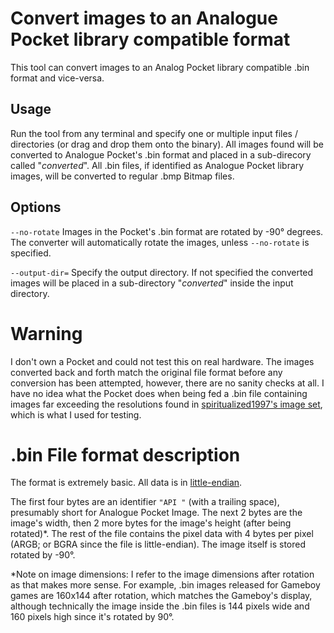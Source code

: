 # Convert images to an Analogue Pocket library compatible format
This tool can convert images to an Analog Pocket library compatible .bin format and vice-versa.

## Usage
Run the tool from any terminal and specify one or multiple input files / directories (or drag and drop them onto the binary). All images found will be converted to Analogue Pocket's .bin format and placed in a sub-direcory called "*converted*". All .bin files, if identified as Analogue Pocket library images, will be converted to regular .bmp Bitmap files.

## Options
``--no-rotate``
Images in the Pocket's .bin format are rotated by -90° degrees. The converter will automatically rotate the images, unless ``--no-rotate`` is specified.

``--output-dir=``
Specify the output directory. If not specified the converted images will be placed in a sub-directory "*converted*" inside the input directory.

# Warning
I don't own a Pocket and could not test this on real hardware. The images converted back and forth match the original file format before any conversion has been attempted, however, there are no sanity checks at all. I have no idea what the Pocket does when being fed a .bin file containing images far exceeding the resolutions found in [spiritualized1997's image set](https://www.reddit.com/r/AnaloguePocket/comments/wbduq6/analogue_pocket_library_image_set/), which is what I used for testing.

# .bin File format description
The format is extremely basic. All data is in [little-endian](https://en.wikipedia.org/wiki/Endianness).

The first four bytes are an identifier ``"API "`` (with a trailing space), presumably short for Analogue Pocket Image. The next 2 bytes are the image's width, then 2 more bytes for the image's height (after being rotated)*. The rest of the file contains the pixel data with 4 bytes per pixel (ARGB; or BGRA since the file is little-endian). The image itself is stored rotated by -90°.

*Note on image dimensions: I refer to the image dimensions after rotation as that makes more sense. For example, .bin images released for Gameboy games are 160x144 after rotation, which matches the Gameboy's display, although technically the image inside the .bin files is 144 pixels wide and 160 pixels high since it's rotated by 90°.